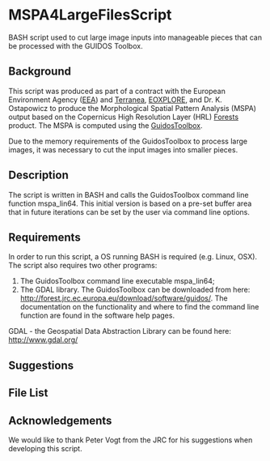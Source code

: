 # MSPA4LargeFilesScript
BASH script used to cut large image inputs into manageable pieces that can be processed with the GUIDOS Toolbox.

## Background
This script was produced as part of a contract with the European Environment Agency ([EEA](http://www.eea.europa.eu/)) and [Terranea](http://www.terranea.de/), [EOXPLORE](http://www.eoxplore.com/), and Dr. K. Ostapowicz to produce the Morphological Spatial Pattern Analysis (MSPA) output based on the Copernicus High Resolution Layer (HRL) [Forests](http://land.copernicus.eu/pan-european/high-resolution-layers/forests) product. The MSPA is computed using the [GuidosToolbox](http://forest.jrc.ec.europa.eu/download/software/guidos/).

Due to the memory requirements of the GuidosToolbox to process large images, it was necessary to cut the input images into smaller pieces.

## Description
The script is written in BASH and calls the GuidosToolbox command line function mspa_lin64. This initial version is based on a pre-set buffer area that in future iterations can be set by the user via command line options.

## Requirements
In order to run this script, a OS running BASH is required (e.g. Linux, OSX). The script also requires two other programs:
1. The GuidosToolbox command line executable mspa_lin64;
2. The GDAL library.
The GuidosToolbox can be downloaded from here: http://forest.jrc.ec.europa.eu/download/software/guidos/. The documentation on the functionality and where to find the command line function are found in the software help pages.

GDAL - the Geospatial Data Abstraction Library can be found here: http://www.gdal.org/

## Suggestions

## File List

## Acknowledgements
We would like to thank Peter Vogt from the JRC for his suggestions when developing this script.
